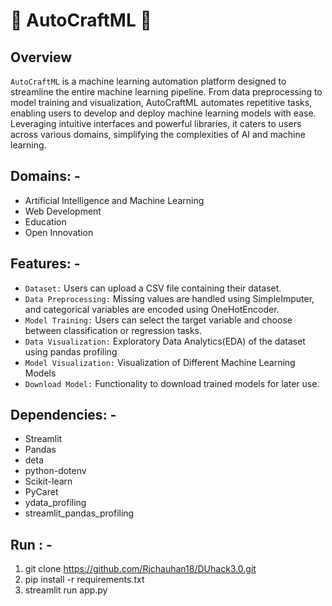 # 🤖 AutoCraftML 🤖
## Overview

`AutoCraftML` is a machine learning automation platform designed to streamline the entire machine learning pipeline. From data preprocessing to model training and visualization, AutoCraftML automates repetitive tasks, enabling users to develop and deploy machine learning models with ease. Leveraging intuitive interfaces and powerful libraries, it caters to users across various domains, simplifying the complexities of AI and machine learning.

## Domains: -
- Artificial Intelligence and Machine Learning
- Web Development
- Education
- Open Innovation

## Features: -
- `Dataset:` Users can upload a CSV file containing their dataset.
- `Data Preprocessing:` Missing values are handled using SimpleImputer, and categorical variables are encoded using OneHotEncoder.
- `Model Training:` Users can select the target variable and choose between classification or regression tasks.
- `Data Visualization:` Exploratory Data Analytics(EDA) of the dataset using pandas profiling
- `Model Visualization:` Visualization of Different Machine Learning Models
- `Download Model:` Functionality to download trained models for later use.

## Dependencies: -
- Streamlit
- Pandas
- deta
- python-dotenv
- Scikit-learn
- PyCaret
- ydata_profiling
- streamlit_pandas_profiling

## Run : -

1. git clone https://github.com/Rjchauhan18/DUhack3.0.git
2. pip install -r requirements.txt
3. streamlit run app.py

